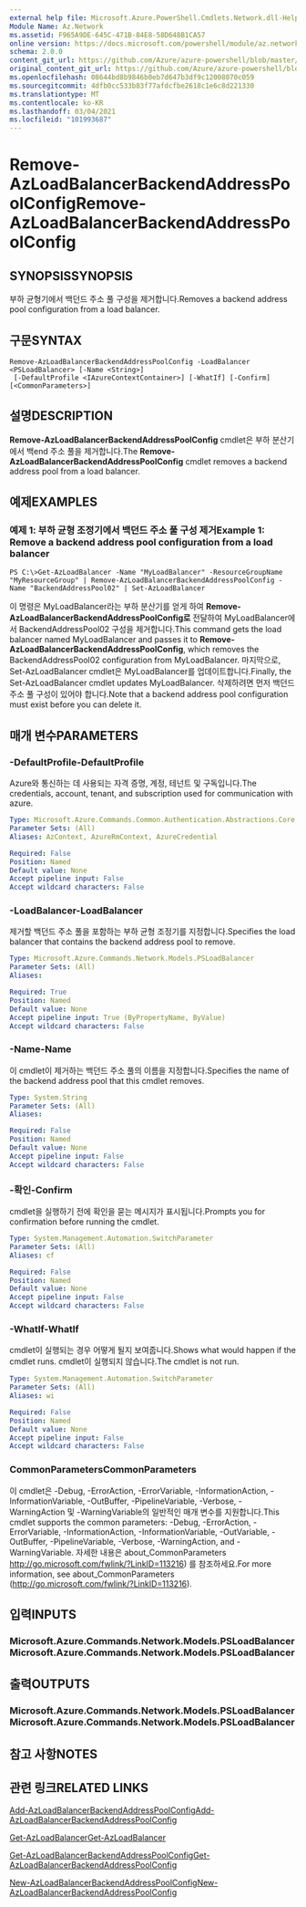 ```yaml
---
external help file: Microsoft.Azure.PowerShell.Cmdlets.Network.dll-Help.xml
Module Name: Az.Network
ms.assetid: F965A9DE-645C-471B-84E8-58D648B1CA57
online version: https://docs.microsoft.com/powershell/module/az.network/remove-azloadbalancerbackendaddresspoolconfig
schema: 2.0.0
content_git_url: https://github.com/Azure/azure-powershell/blob/master/src/Network/Network/help/Remove-AzLoadBalancerBackendAddressPoolConfig.md
original_content_git_url: https://github.com/Azure/azure-powershell/blob/master/src/Network/Network/help/Remove-AzLoadBalancerBackendAddressPoolConfig.md
ms.openlocfilehash: 08644bd8b9846b0eb7d647b3df9c12008070c059
ms.sourcegitcommit: 4dfb0cc533b83f77afdcfbe2618c1e6c8d221330
ms.translationtype: MT
ms.contentlocale: ko-KR
ms.lasthandoff: 03/04/2021
ms.locfileid: "101993687"
---
```

# <span data-ttu-id="c310e-101">Remove-AzLoadBalancerBackendAddressPoolConfig</span><span class="sxs-lookup"><span data-stu-id="c310e-101">Remove-AzLoadBalancerBackendAddressPoolConfig</span></span>

## <span data-ttu-id="c310e-102">SYNOPSIS</span><span class="sxs-lookup"><span data-stu-id="c310e-102">SYNOPSIS</span></span>
<span data-ttu-id="c310e-103">부하 균형기에서 백던드 주소 풀 구성을 제거합니다.</span><span class="sxs-lookup"><span data-stu-id="c310e-103">Removes a backend address pool configuration from a load balancer.</span></span>

## <span data-ttu-id="c310e-104">구문</span><span class="sxs-lookup"><span data-stu-id="c310e-104">SYNTAX</span></span>

```
Remove-AzLoadBalancerBackendAddressPoolConfig -LoadBalancer <PSLoadBalancer> [-Name <String>]
 [-DefaultProfile <IAzureContextContainer>] [-WhatIf] [-Confirm] [<CommonParameters>]
```

## <span data-ttu-id="c310e-105">설명</span><span class="sxs-lookup"><span data-stu-id="c310e-105">DESCRIPTION</span></span>
<span data-ttu-id="c310e-106">**Remove-AzLoadBalancerBackendAddressPoolConfig** cmdlet은 부하 분산기에서 백end 주소 풀을 제거합니다.</span><span class="sxs-lookup"><span data-stu-id="c310e-106">The **Remove-AzLoadBalancerBackendAddressPoolConfig** cmdlet removes a backend address pool from a load balancer.</span></span>

## <span data-ttu-id="c310e-107">예제</span><span class="sxs-lookup"><span data-stu-id="c310e-107">EXAMPLES</span></span>

### <span data-ttu-id="c310e-108">예제 1: 부하 균형 조정기에서 백던드 주소 풀 구성 제거</span><span class="sxs-lookup"><span data-stu-id="c310e-108">Example 1: Remove a backend address pool configuration from a load balancer</span></span>
```
PS C:\>Get-AzLoadBalancer -Name "MyLoadBalancer" -ResourceGroupName "MyResourceGroup" | Remove-AzLoadBalancerBackendAddressPoolConfig -Name "BackendAddressPool02" | Set-AzLoadBalancer
```

<span data-ttu-id="c310e-109">이 명령은 MyLoadBalancer라는 부하 분산기를 얻게 하여 **Remove-AzLoadBalancerBackendAddressPoolConfig로** 전달하여 MyLoadBalancer에서 BackendAddressPool02 구성을 제거합니다.</span><span class="sxs-lookup"><span data-stu-id="c310e-109">This command gets the load balancer named MyLoadBalancer and passes it to **Remove-AzLoadBalancerBackendAddressPoolConfig**, which removes the BackendAddressPool02 configuration from MyLoadBalancer.</span></span>
<span data-ttu-id="c310e-110">마지막으로, Set-AzLoadBalancer cmdlet은 MyLoadBalancer를 업데이트합니다.</span><span class="sxs-lookup"><span data-stu-id="c310e-110">Finally, the Set-AzLoadBalancer cmdlet updates MyLoadBalancer.</span></span>
<span data-ttu-id="c310e-111">삭제하려면 먼저 백던드 주소 풀 구성이 있어야 합니다.</span><span class="sxs-lookup"><span data-stu-id="c310e-111">Note that a backend address pool configuration must exist before you can delete it.</span></span>

## <span data-ttu-id="c310e-112">매개 변수</span><span class="sxs-lookup"><span data-stu-id="c310e-112">PARAMETERS</span></span>

### <span data-ttu-id="c310e-113">-DefaultProfile</span><span class="sxs-lookup"><span data-stu-id="c310e-113">-DefaultProfile</span></span>
<span data-ttu-id="c310e-114">Azure와 통신하는 데 사용되는 자격 증명, 계정, 테넌트 및 구독입니다.</span><span class="sxs-lookup"><span data-stu-id="c310e-114">The credentials, account, tenant, and subscription used for communication with azure.</span></span>

```yaml
Type: Microsoft.Azure.Commands.Common.Authentication.Abstractions.Core.IAzureContextContainer
Parameter Sets: (All)
Aliases: AzContext, AzureRmContext, AzureCredential

Required: False
Position: Named
Default value: None
Accept pipeline input: False
Accept wildcard characters: False
```

### <span data-ttu-id="c310e-115">-LoadBalancer</span><span class="sxs-lookup"><span data-stu-id="c310e-115">-LoadBalancer</span></span>
<span data-ttu-id="c310e-116">제거할 백던드 주소 풀을 포함하는 부하 균형 조정기를 지정합니다.</span><span class="sxs-lookup"><span data-stu-id="c310e-116">Specifies the load balancer that contains the backend address pool to remove.</span></span>

```yaml
Type: Microsoft.Azure.Commands.Network.Models.PSLoadBalancer
Parameter Sets: (All)
Aliases:

Required: True
Position: Named
Default value: None
Accept pipeline input: True (ByPropertyName, ByValue)
Accept wildcard characters: False
```

### <span data-ttu-id="c310e-117">-Name</span><span class="sxs-lookup"><span data-stu-id="c310e-117">-Name</span></span>
<span data-ttu-id="c310e-118">이 cmdlet이 제거하는 백던드 주소 풀의 이름을 지정합니다.</span><span class="sxs-lookup"><span data-stu-id="c310e-118">Specifies the name of the backend address pool that this cmdlet removes.</span></span>

```yaml
Type: System.String
Parameter Sets: (All)
Aliases:

Required: False
Position: Named
Default value: None
Accept pipeline input: False
Accept wildcard characters: False
```

### <span data-ttu-id="c310e-119">-확인</span><span class="sxs-lookup"><span data-stu-id="c310e-119">-Confirm</span></span>
<span data-ttu-id="c310e-120">cmdlet을 실행하기 전에 확인을 묻는 메시지가 표시됩니다.</span><span class="sxs-lookup"><span data-stu-id="c310e-120">Prompts you for confirmation before running the cmdlet.</span></span>

```yaml
Type: System.Management.Automation.SwitchParameter
Parameter Sets: (All)
Aliases: cf

Required: False
Position: Named
Default value: None
Accept pipeline input: False
Accept wildcard characters: False
```

### <span data-ttu-id="c310e-121">-WhatIf</span><span class="sxs-lookup"><span data-stu-id="c310e-121">-WhatIf</span></span>
<span data-ttu-id="c310e-122">cmdlet이 실행되는 경우 어떻게 될지 보여줍니다.</span><span class="sxs-lookup"><span data-stu-id="c310e-122">Shows what would happen if the cmdlet runs.</span></span> <span data-ttu-id="c310e-123">cmdlet이 실행되지 않습니다.</span><span class="sxs-lookup"><span data-stu-id="c310e-123">The cmdlet is not run.</span></span>

```yaml
Type: System.Management.Automation.SwitchParameter
Parameter Sets: (All)
Aliases: wi

Required: False
Position: Named
Default value: None
Accept pipeline input: False
Accept wildcard characters: False
```

### <span data-ttu-id="c310e-124">CommonParameters</span><span class="sxs-lookup"><span data-stu-id="c310e-124">CommonParameters</span></span>
<span data-ttu-id="c310e-125">이 cmdlet은 -Debug, -ErrorAction, -ErrorVariable, -InformationAction, -InformationVariable, -OutBuffer, -PipelineVariable, -Verbose, -WarningAction 및 -WarningVariable의 일반적인 매개 변수를 지원합니다.</span><span class="sxs-lookup"><span data-stu-id="c310e-125">This cmdlet supports the common parameters: -Debug, -ErrorAction, -ErrorVariable, -InformationAction, -InformationVariable, -OutVariable, -OutBuffer, -PipelineVariable, -Verbose, -WarningAction, and -WarningVariable.</span></span> <span data-ttu-id="c310e-126">자세한 내용은 about_CommonParameters http://go.microsoft.com/fwlink/?LinkID=113216) 를 참조하세요.</span><span class="sxs-lookup"><span data-stu-id="c310e-126">For more information, see about_CommonParameters (http://go.microsoft.com/fwlink/?LinkID=113216).</span></span>

## <span data-ttu-id="c310e-127">입력</span><span class="sxs-lookup"><span data-stu-id="c310e-127">INPUTS</span></span>

### <span data-ttu-id="c310e-128">Microsoft.Azure.Commands.Network.Models.PSLoadBalancer</span><span class="sxs-lookup"><span data-stu-id="c310e-128">Microsoft.Azure.Commands.Network.Models.PSLoadBalancer</span></span>

## <span data-ttu-id="c310e-129">출력</span><span class="sxs-lookup"><span data-stu-id="c310e-129">OUTPUTS</span></span>

### <span data-ttu-id="c310e-130">Microsoft.Azure.Commands.Network.Models.PSLoadBalancer</span><span class="sxs-lookup"><span data-stu-id="c310e-130">Microsoft.Azure.Commands.Network.Models.PSLoadBalancer</span></span>

## <span data-ttu-id="c310e-131">참고 사항</span><span class="sxs-lookup"><span data-stu-id="c310e-131">NOTES</span></span>

## <span data-ttu-id="c310e-132">관련 링크</span><span class="sxs-lookup"><span data-stu-id="c310e-132">RELATED LINKS</span></span>

[<span data-ttu-id="c310e-133">Add-AzLoadBalancerBackendAddressPoolConfig</span><span class="sxs-lookup"><span data-stu-id="c310e-133">Add-AzLoadBalancerBackendAddressPoolConfig</span></span>](./Add-AzLoadBalancerBackendAddressPoolConfig.md)

[<span data-ttu-id="c310e-134">Get-AzLoadBalancer</span><span class="sxs-lookup"><span data-stu-id="c310e-134">Get-AzLoadBalancer</span></span>](./Get-AzLoadBalancer.md)

[<span data-ttu-id="c310e-135">Get-AzLoadBalancerBackendAddressPoolConfig</span><span class="sxs-lookup"><span data-stu-id="c310e-135">Get-AzLoadBalancerBackendAddressPoolConfig</span></span>](./Get-AzLoadBalancerBackendAddressPoolConfig.md)

[<span data-ttu-id="c310e-136">New-AzLoadBalancerBackendAddressPoolConfig</span><span class="sxs-lookup"><span data-stu-id="c310e-136">New-AzLoadBalancerBackendAddressPoolConfig</span></span>](./New-AzLoadBalancerBackendAddressPoolConfig.md)


